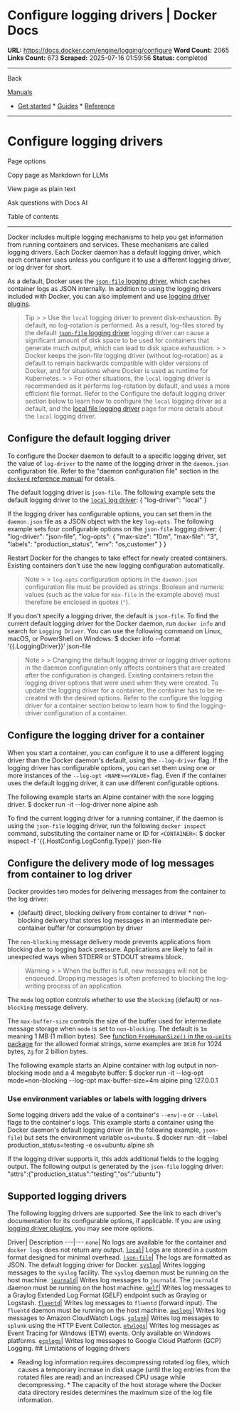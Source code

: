 # Configure logging drivers | Docker Docs

**URL:** https://docs.docker.com/engine/logging/configure
**Word Count:** 2065
**Links Count:** 673
**Scraped:** 2025-07-16 01:59:56
**Status:** completed

---

Back

[Manuals](https://docs.docker.com/manuals/)

  * [Get started](https://docs.docker.com/get-started/)   * [Guides](https://docs.docker.com/guides/)   * [Reference](https://docs.docker.com/reference/)

* * *

# Configure logging drivers

Page options

Copy page as Markdown for LLMs

View page as plain text

Ask questions with Docs AI

Table of contents

* * *

Docker includes multiple logging mechanisms to help you get information from running containers and services. These mechanisms are called logging drivers. Each Docker daemon has a default logging driver, which each container uses unless you configure it to use a different logging driver, or log driver for short.

As a default, Docker uses the [`json-file` logging driver](https://docs.docker.com/engine/logging/drivers/json-file/), which caches container logs as JSON internally. In addition to using the logging drivers included with Docker, you can also implement and use [logging driver plugins](https://docs.docker.com/engine/logging/plugins/).

> Tip >  > Use the `local` logging driver to prevent disk-exhaustion. By default, no log-rotation is performed. As a result, log-files stored by the default [`json-file` logging driver](https://docs.docker.com/engine/logging/drivers/json-file/) logging driver can cause a significant amount of disk space to be used for containers that generate much output, which can lead to disk space exhaustion. >  > Docker keeps the json-file logging driver \(without log-rotation\) as a default to remain backwards compatible with older versions of Docker, and for situations where Docker is used as runtime for Kubernetes. >  > For other situations, the `local` logging driver is recommended as it performs log-rotation by default, and uses a more efficient file format. Refer to the Configure the default logging driver section below to learn how to configure the `local` logging driver as a default, and the [local file logging driver](https://docs.docker.com/engine/logging/drivers/local/) page for more details about the `local` logging driver.

## Configure the default logging driver

To configure the Docker daemon to default to a specific logging driver, set the value of `log-driver` to the name of the logging driver in the `daemon.json` configuration file. Refer to the "daemon configuration file" section in the [`dockerd` reference manual](https://docs.docker.com/reference/cli/dockerd/#daemon-configuration-file) for details.

The default logging driver is `json-file`. The following example sets the default logging driver to the [`local` log driver](https://docs.docker.com/engine/logging/drivers/local/):               {       "log-driver": "local"     }

If the logging driver has configurable options, you can set them in the `daemon.json` file as a JSON object with the key `log-opts`. The following example sets four configurable options on the `json-file` logging driver:               {       "log-driver": "json-file",       "log-opts": {         "max-size": "10m",         "max-file": "3",         "labels": "production_status",         "env": "os,customer"       }     }

Restart Docker for the changes to take effect for newly created containers. Existing containers don't use the new logging configuration automatically.

> Note >  > `log-opts` configuration options in the `daemon.json` configuration file must be provided as strings. Boolean and numeric values \(such as the value for `max-file` in the example above\) must therefore be enclosed in quotes \(`"`\).

If you don't specify a logging driver, the default is `json-file`. To find the current default logging driver for the Docker daemon, run `docker info` and search for `Logging Driver`. You can use the following command on Linux, macOS, or PowerShell on Windows:               $ docker info --format '{{.LoggingDriver}}'          json-file     

> Note >  > Changing the default logging driver or logging driver options in the daemon configuration only affects containers that are created after the configuration is changed. Existing containers retain the logging driver options that were used when they were created. To update the logging driver for a container, the container has to be re-created with the desired options. Refer to the configure the logging driver for a container section below to learn how to find the logging-driver configuration of a container.

## Configure the logging driver for a container

When you start a container, you can configure it to use a different logging driver than the Docker daemon's default, using the `--log-driver` flag. If the logging driver has configurable options, you can set them using one or more instances of the `--log-opt <NAME>=<VALUE>` flag. Even if the container uses the default logging driver, it can use different configurable options.

The following example starts an Alpine container with the `none` logging driver.               $ docker run -it --log-driver none alpine ash     

To find the current logging driver for a running container, if the daemon is using the `json-file` logging driver, run the following `docker inspect` command, substituting the container name or ID for `<CONTAINER>`:               $ docker inspect -f '{{.HostConfig.LogConfig.Type}}' <CONTAINER>          json-file     

## Configure the delivery mode of log messages from container to log driver

Docker provides two modes for delivering messages from the container to the log driver:

  * \(default\) direct, blocking delivery from container to driver   * non-blocking delivery that stores log messages in an intermediate per-container buffer for consumption by driver

The `non-blocking` message delivery mode prevents applications from blocking due to logging back pressure. Applications are likely to fail in unexpected ways when STDERR or STDOUT streams block.

> Warning >  > When the buffer is full, new messages will not be enqueued. Dropping messages is often preferred to blocking the log-writing process of an application.

The `mode` log option controls whether to use the `blocking` \(default\) or `non-blocking` message delivery.

The `max-buffer-size` controls the size of the buffer used for intermediate message storage when `mode` is set to `non-blocking`. The default is `1m` meaning 1 MB \(1 million bytes\). See [function `FromHumanSize()` in the `go-units` package](https://pkg.go.dev/github.com/docker/go-units#FromHumanSize) for the allowed format strings, some examples are `1KiB` for 1024 bytes, `2g` for 2 billion bytes.

The following example starts an Alpine container with log output in non-blocking mode and a 4 megabyte buffer:               $ docker run -it --log-opt mode=non-blocking --log-opt max-buffer-size=4m alpine ping 127.0.0.1     

### Use environment variables or labels with logging drivers

Some logging drivers add the value of a container's `--env|-e` or `--label` flags to the container's logs. This example starts a container using the Docker daemon's default logging driver \(in the following example, `json-file`\) but sets the environment variable `os=ubuntu`.               $ docker run -dit --label production_status=testing -e os=ubuntu alpine sh     

If the logging driver supports it, this adds additional fields to the logging output. The following output is generated by the `json-file` logging driver:               "attrs":{"production_status":"testing","os":"ubuntu"}

## Supported logging drivers

The following logging drivers are supported. See the link to each driver's documentation for its configurable options, if applicable. If you are using [logging driver plugins](https://docs.docker.com/engine/logging/plugins/), you may see more options.

Driver| Description   ---|---   `none`| No logs are available for the container and `docker logs` does not return any output.   [`local`](https://docs.docker.com/engine/logging/drivers/local/)| Logs are stored in a custom format designed for minimal overhead.   [`json-file`](https://docs.docker.com/engine/logging/drivers/json-file/)| The logs are formatted as JSON. The default logging driver for Docker.   [`syslog`](https://docs.docker.com/engine/logging/drivers/syslog/)| Writes logging messages to the `syslog` facility. The `syslog` daemon must be running on the host machine.   [`journald`](https://docs.docker.com/engine/logging/drivers/journald/)| Writes log messages to `journald`. The `journald` daemon must be running on the host machine.   [`gelf`](https://docs.docker.com/engine/logging/drivers/gelf/)| Writes log messages to a Graylog Extended Log Format \(GELF\) endpoint such as Graylog or Logstash.   [`fluentd`](https://docs.docker.com/engine/logging/drivers/fluentd/)| Writes log messages to `fluentd` \(forward input\). The `fluentd` daemon must be running on the host machine.   [`awslogs`](https://docs.docker.com/engine/logging/drivers/awslogs/)| Writes log messages to Amazon CloudWatch Logs.   [`splunk`](https://docs.docker.com/engine/logging/drivers/splunk/)| Writes log messages to `splunk` using the HTTP Event Collector.   [`etwlogs`](https://docs.docker.com/engine/logging/drivers/etwlogs/)| Writes log messages as Event Tracing for Windows \(ETW\) events. Only available on Windows platforms.   [`gcplogs`](https://docs.docker.com/engine/logging/drivers/gcplogs/)| Writes log messages to Google Cloud Platform \(GCP\) Logging.      ## Limitations of logging drivers

  * Reading log information requires decompressing rotated log files, which causes a temporary increase in disk usage \(until the log entries from the rotated files are read\) and an increased CPU usage while decompressing.   * The capacity of the host storage where the Docker data directory resides determines the maximum size of the log file information.